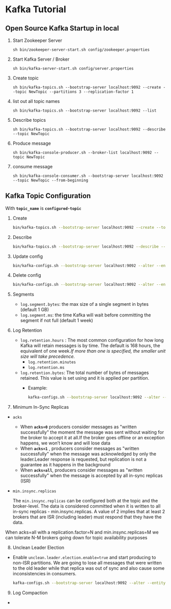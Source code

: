 # Kafka Tutorial

## Open Source Kafka Startup in local

1. Start Zookeeper Server

    ```sh bin/zookeeper-server-start.sh config/zookeeper.properties```

2. Start Kafka Server / Broker

    ```sh bin/kafka-server-start.sh config/server.properties```

3. Create topic

    ```sh bin/kafka-topics.sh --bootstrap-server localhost:9092 --create --topic NewTopic --partitions 3 --replication-factor 1```

4. list out all topic names

    ``` sh bin/kafka-topics.sh --bootstrap-server localhost:9092 --list ```

5. Describe topics

    ``` sh bin/kafka-topics.sh --bootstrap-server localhost:9092 --describe --topic NewTopic ```

6. Produce message

    ```sh bin/kafka-console-producer.sh --broker-list localhost:9092 --topic NewTopic```

7. consume message

    ``` sh bin/kafka-console-consumer.sh --bootstrap-server localhost:9092 --topic NewTopic --from-beginning ```

## Kafka Topic Configuration

 With **`topic_name`** is **`configured-topic`**

1. Create

    ```sh
    bin/kafka-topics.sh --bootstrap-server localhost:9092 --create --topic configured-topic --partitions 3 --replication-factor 1
    ```

2. Describe

    ```sh
    bin/kafka-topics.sh --bootstrap-server localhost:9092 --describe --topic configured-topic
    ```

3. Update config

    ```sh
    bin/kafka-configs.sh --bootstrap-server localhost:9092 --alter --entity-type topics --entity-name configured-topic --add-config min.insync.replicas=2
    ```

4. Delete config

    ```sh
    bin/kafka-configs.sh --bootstrap-server localhost:9092 --alter --entity-type topics --entity-name configured-topic --delete-config min.insync.replicas
    ```

5. Segments

    - `log.segment.bytes`: the max size of a single segment in bytes (default 1 GB)
    - `log.segment.ms`: the time Kafka will wait before committing the segment if not full (default 1 week)

6. Log Retention
    - `log.retention.hours` : The most common configuration for how long Kafka will retain messages is by time. The default is 168 hours, the equivalent of one week._If more than one is specified, the smaller unit size will take precedence._
        - `log.retention.minutes`
        - `log.retention.ms`
    - `log.retention.bytes`:  The total number of bytes of messages retained. This value is set using and it is applied per partition.
        - Example:

            ```sh
            kafka-configs.sh --bootstrap-server localhost:9092 --alter --entity-type topics --entity-name configured-topic --add-config retention.ms=-1,retention.bytes=524288000
            ```

7. Minimum In-Sync Replicas

- `acks`

  - When **`acks=0`** producers consider messages as "written successfully" the moment the message was sent without waiting for the broker to accept it at all.If the broker goes offline or an exception happens, we won’t know and will lose data
  - When **`acks=1`** , producers consider messages as "written successfully" when the message was acknowledged by only the leader.Leader response is requested, but replication is not a guarantee as it happens in the background
  - When **`acks=all`**, producers consider messages as "written successfully" when the message is accepted by all in-sync replicas (ISR)

- `min.insync.replicas`

    The `min.insync.replicas` can be configured both at the topic and the broker-level. The data is considered committed when it is written to all in-sync replicas - min.insync.replicas. A value of 2 implies that at least 2 brokers that are ISR (including leader) must respond that they have the data.

 When acks=all with a replication.factor=N and min.insync.replicas=M we can tolerate N-M brokers going down for topic availability purposes

8. Unclean Leader Election

- Enable `unclean.leader.election.enable=true` and start producing to non-ISR partitions. We are going to lose all messages that were written to the old leader while that replica was out of sync and also cause some inconsistencies in consumers.

    ```sh
    kafka-configs.sh --bootstrap-server localhost:9092 --alter --entity-type topics --entity-name configured-topic --add-config unclean.leader.election.enable=true
    ```

9. Log Compaction

-
